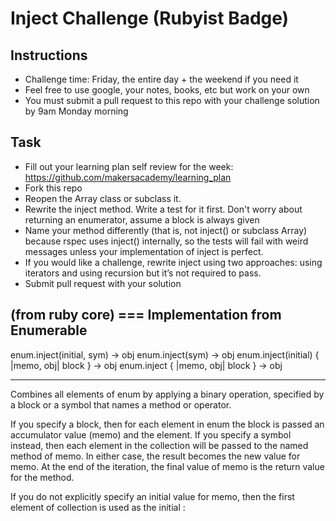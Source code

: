 Inject Challenge (Rubyist Badge)
================

Instructions
-------

* Challenge time: Friday, the entire day + the weekend if you need it
* Feel free to use google, your notes, books, etc but work on your own
* You must submit a pull request to this repo with your challenge solution by 9am Monday morning

Task
-----

* Fill out your learning plan self review for the week: https://github.com/makersacademy/learning_plan
* Fork this repo
* Reopen the Array class or subclass it.
* Rewrite the inject method. Write a test for it first. Don't worry about returning an enumerator, assume a block is always given
* Name your method differently (that is, not inject() or subclass Array) because rspec uses inject() internally, so the tests will fail with weird messages unless your implementation of inject is perfect.
* If you would like a challenge, rewrite inject using two approaches: using iterators and using recursion but it’s not required to pass.
* Submit pull request with your solution


(from ruby core)
=== Implementation from Enumerable
------------------------------------------------------------------------------
  enum.inject(initial, sym) -> obj
  enum.inject(sym)          -> obj
  enum.inject(initial) { |memo, obj| block }  -> obj
  enum.inject          { |memo, obj| block }  -> obj

------------------------------------------------------------------------------

Combines all elements of enum by applying a binary operation,
specified by a block or a symbol that names a method or operator.

If you specify a block, then for each element in enum the block is
passed an accumulator value (memo) and the element. If you specify a
symbol instead, then each element in the collection will be passed to the
named method of memo. In either case, the result becomes the new value
for memo. At the end of the iteration, the final value of memo
is the return value for the method.

If you do not explicitly specify an initial value for
memo, then the first element of collection is used as the initial
: